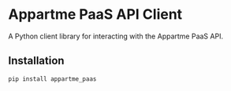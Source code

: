 # Appartme PaaS API Client

A Python client library for interacting with the Appartme PaaS API.

## Installation

```bash
pip install appartme_paas
